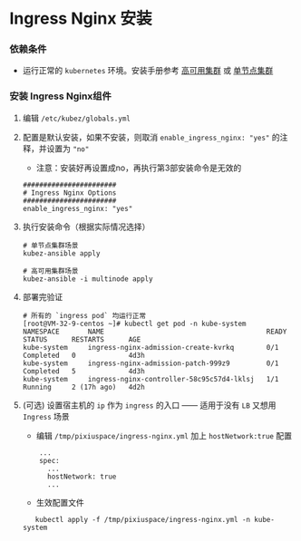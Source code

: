 # Ingress Nginx 安装

### 依赖条件
- 运行正常的 `kubernetes` 环境。安装手册参考 [高可用集群](../install/multinode.md) 或 [单节点集群](../install/all-in-one.md)

### 安装 Ingress Nginx组件
1. 编辑 `/etc/kubez/globals.yml`

2. 配置是默认安装，如果不安装，则取消 `enable_ingress_nginx: "yes"` 的注释，并设置为 `"no"`
    - 注意：安装好再设置成no，再执行第3部安装命令是无效的
    ```shell
    #######################
    # Ingress Nginx Options
    #######################
    enable_ingress_nginx: "yes"
    ```

3. 执行安装命令（根据实际情况选择）
    ```shell
    # 单节点集群场景
    kubez-ansible apply

    # 高可用集群场景
    kubez-ansible -i multinode apply
    ```

4. 部署完验证
    ```shell
    # 所有的 `ingress pod` 均运行正常
    [root@VM-32-9-centos ~]# kubectl get pod -n kube-system
    NAMESPACE       NAME                                        READY   STATUS      RESTARTS      AGE
    kube-system     ingress-nginx-admission-create-kvrkq        0/1     Completed   0             4d3h
    kube-system     ingress-nginx-admission-patch-999z9         0/1     Completed   5             4d3h
    kube-system     ingress-nginx-controller-58c95c57d4-lklsj   1/1     Running     2 (17h ago)   4d2h
    ```

5. (可选) 设置宿主机的 `ip` 作为 `ingress` 的入口 —— 适用于没有 `LB` 又想用 `Ingress` 场景
    -  编辑 `/tmp/pixiuspace/ingress-nginx.yml` 加上 `hostNetwork:true` 配置
    ```shell
        ...
        spec:
          ...
          hostNetwork: true
          ...
    ```
    - 生效配置文件
    ```shell
       kubectl apply -f /tmp/pixiuspace/ingress-nginx.yml -n kube-system
    ```
